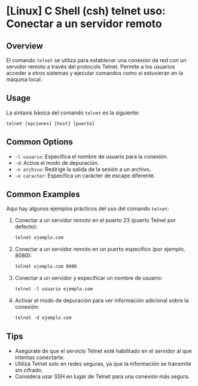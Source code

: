 # [Linux] C Shell (csh) telnet uso: Conectar a un servidor remoto

## Overview
El comando `telnet` se utiliza para establecer una conexión de red con un servidor remoto a través del protocolo Telnet. Permite a los usuarios acceder a otros sistemas y ejecutar comandos como si estuvieran en la máquina local.

## Usage
La sintaxis básica del comando `telnet` es la siguiente:

```
telnet [opciones] [host] [puerto]
```

## Common Options
- `-l usuario`: Especifica el nombre de usuario para la conexión.
- `-d`: Activa el modo de depuración.
- `-n archivo`: Redirige la salida de la sesión a un archivo.
- `-e caracter`: Especifica un carácter de escape diferente.

## Common Examples
Aquí hay algunos ejemplos prácticos del uso del comando `telnet`:

1. Conectar a un servidor remoto en el puerto 23 (puerto Telnet por defecto):
   ```csh
   telnet ejemplo.com
   ```

2. Conectar a un servidor remoto en un puerto específico (por ejemplo, 8080):
   ```csh
   telnet ejemplo.com 8080
   ```

3. Conectar a un servidor y especificar un nombre de usuario:
   ```csh
   telnet -l usuario ejemplo.com
   ```

4. Activar el modo de depuración para ver información adicional sobre la conexión:
   ```csh
   telnet -d ejemplo.com
   ```

## Tips
- Asegúrate de que el servicio Telnet esté habilitado en el servidor al que intentas conectarte.
- Utiliza Telnet solo en redes seguras, ya que la información se transmite sin cifrado.
- Considera usar SSH en lugar de Telnet para una conexión más segura.